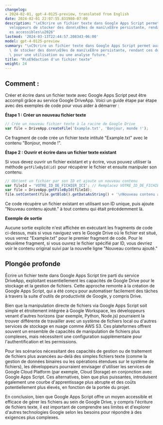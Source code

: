 ```yaml
---
changelog:
- 2024-02-01, gpt-4-0125-preview, translated from English
date: 2024-02-01 22:07:55.831980-07:00
description: "\xC9crire un fichier texte dans Google Apps Script permet aux d\xE9\
  veloppeurs de stocker des donn\xE9es de mani\xE8re persistante, rendant ces donn\xE9\
  es accessibles\u2026"
lastmod: '2024-03-13T22:44:57.208343-06:00'
model: gpt-4-0125-preview
summary: "\xC9crire un fichier texte dans Google Apps Script permet aux d\xE9veloppeurs\
  \ de stocker des donn\xE9es de mani\xE8re persistante, rendant ces donn\xE9es accessibles\
  \ pour une utilisation ou une analyse future."
title: "R\xE9daction d'un fichier texte"
weight: 24
---
```


## Comment :
Créer et écrire dans un fichier texte avec Google Apps Script peut être accompli grâce au service Google DriveApp. Voici un guide étape par étape avec des exemples de code pour vous aider à démarrer :

**Étape 1 : Créer un nouveau fichier texte**

```javascript
// Crée un nouveau fichier texte à la racine de Google Drive
var file = DriveApp.createFile('Example.txt', 'Bonjour, monde !');
```

Ce fragment de code crée un fichier texte intitulé "Example.txt" avec le contenu "Bonjour, monde !".

**Étape 2 : Ouvrir et écrire dans un fichier texte existant**

Si vous devez ouvrir un fichier existant et y écrire, vous pouvez utiliser la méthode `getFileById(id)` pour récupérer le fichier et ensuite manipuler son contenu.

```javascript
// Obtient un fichier par son ID et ajoute un nouveau contenu
var fileId = 'VOTRE_ID_DE_FICHIER_ICI'; // Remplacez VOTRE_ID_DE_FICHIER_ICI par votre véritable ID de fichier
var file = DriveApp.getFileById(fileId);
file.setContent(file.getBlob().getDataAsString() + '\nNouveau contenu ajouté.');
```

Ce code récupère un fichier existant en utilisant son ID unique, puis ajoute "Nouveau contenu ajouté." à tout contenu qui était précédemment là.

**Exemple de sortie**

Aucune sortie explicite n'est affichée en exécutant les fragments de code ci-dessus, mais si vous naviguez vers le Google Drive où le fichier est situé, vous verrez "Example.txt" pour le premier fragment de code. Pour le deuxième fragment, si vous ouvrez le fichier spécifié par ID, vous devriez voir le contenu original suivi par la nouvelle ligne "Nouveau contenu ajouté."

## Plongée profonde
Écrire un fichier texte dans Google Apps Script tire parti du service DriveApp, exploitant essentiellement les capacités de Google Drive pour le stockage et la gestion de fichiers. Cette approche remonte à la création de Google Apps Script, qui a été conçu pour automatiser facilement des tâches à travers la suite d'outils de productivité de Google, y compris Drive.

Bien que la manipulation directe de fichiers via Google Apps Script soit simple et étroitement intégrée à Google Workspace, les développeurs venant d'autres horizons (par exemple, Python, Node.js) pourraient la trouver différente de travailler avec un système de fichiers local ou d'autres services de stockage en nuage comme AWS S3. Ces plateformes offrent souvent un ensemble de capacités de manipulation de fichiers plus complexes, mais nécessitent une configuration supplémentaire pour l'authentification et les permissions.

Pour les scénarios nécessitant des capacités de gestion ou de traitement de fichiers plus avancées au-delà des simples fichiers texte (comme la gestion de données binaires ou les opérations étendues sur le système de fichiers), les développeurs pourraient envisager d'utiliser les services de Google Cloud Platform (par exemple, Cloud Storage) en conjonction avec Google Apps Script. Ces alternatives, bien que plus puissantes, introduisent également une courbe d'apprentissage plus abrupte et des coûts potentiellement plus élevés, en fonction de la portée du projet.

En conclusion, bien que Google Apps Script offre un moyen accessible et efficace de gérer les fichiers au sein de Google Drive, y compris l'écriture de fichiers texte, il est important de comprendre ses limites et d'explorer d'autres technologies Google selon les besoins pour répondre à des exigences plus complexes.
